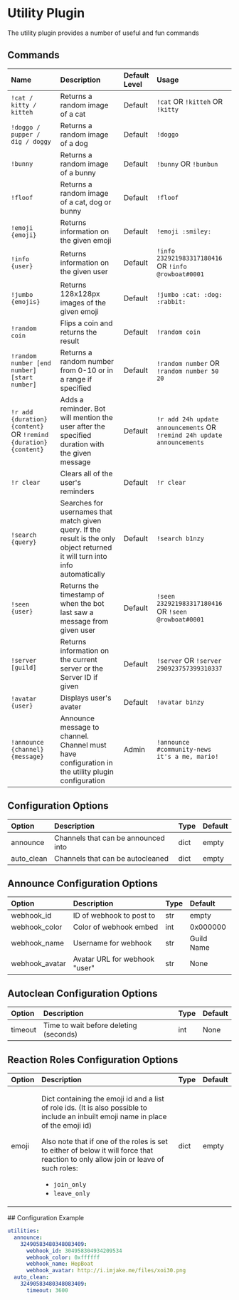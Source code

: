 # Utility Plugin

The utility plugin provides a number of useful and fun commands

## Commands

| Name | Description | Default Level | Usage |
| :--- | :--- | :--- | :--- |
| `!cat / kitty / kitteh` | Returns a random image of a cat | Default | `!cat` OR `!kitteh` OR `!kitty` |
| `!doggo / pupper / dig / doggy` | Returns a random image of a dog | Default | `!doggo` |
| `!bunny` | Returns a random image of a bunny | Default | `!bunny` OR `!bunbun` |
| `!floof` | Returns a random image of a cat, dog or bunny | Default | `!floof` |
| `!emoji {emoji}` | Returns information on the given emoji | Default | `!emoji :smiley:` |
| `!info {user}` | Returns information on the given user | Default | `!info 232921983317180416` OR `!info @rowboat#0001` |
| `!jumbo {emojis}` | Returns 128x128px images of the given emoji | Default | `!jumbo :cat: :dog: :rabbit:` |
| `!random coin` | Flips a coin and returns the result | Default | `!random coin` |
| `!random number [end number] [start number]` | Returns a random number from 0-10 or in a range if specified | Default | `!random number` OR `!random number 50 20` |
| `!r add {duration} {content}` OR `!remind {duration} {content}` | Adds a reminder. Bot will mention the user after the specified duration with the given message | Default | `!r add 24h update announcements` OR `!remind 24h update announcements` |
| `!r clear` | Clears all of the user's reminders | Default | `!r clear` |
| `!search {query}` | Searches for usernames that match given query. If the result is the only object returned it will turn into info automatically | Default | `!search b1nzy` |
| `!seen {user}` | Returns the timestamp of when the bot last saw a message from given user | Default | `!seen 232921983317180416` OR `!seen @rowboat#0001` |
| `!server [guild]` | Returns information on the current server or the Server ID if given | Default | `!server` OR `!server 290923757399310337` |
| `!avatar {user}` | Displays user's avater | Default | `!avatar b1nzy` |
| `!announce {channel} {message}` | Announce message to channel. Channel must have configuration in the utility plugin configuration | Admin | `!announce #community-news it's a me, mario!` |

## Configuration Options

| Option | Description | Type | Default |
| :--- | :--- | :--- | :--- |
| announce | Channels that can be announced into | dict | empty |
| auto\_clean | Channels that can be autocleaned | dict | empty |

## Announce Configuration Options

| Option | Description | Type | Default |
| :--- | :--- | :--- | :--- |
| webhook\_id | ID of webhook to post to | str | empty |
| webhook\_color | Color of webhook embed | int | 0x000000 |
| webhook\_name | Username for webhook | str | Guild Name |
| webhook\_avatar | Avatar URL for webhook "user" | str | None |

## Autoclean  Configuration Options

| Option | Description | Type | Default |
| :--- | :--- | :--- | :--- |
| timeout | Time to wait before deleting \(seconds\) | int | None |

## Reaction Roles Configuration Options

<table>
  <thead>
    <tr>
      <th style="text-align:left">Option</th>
      <th style="text-align:left">Description</th>
      <th style="text-align:left">Type</th>
      <th style="text-align:left">Default</th>
    </tr>
  </thead>
  <tbody>
    <tr>
      <td style="text-align:left">emoji</td>
      <td style="text-align:left">
        <p>Dict containing the emoji id and a list of role ids. (It is also possible
          to include an inbuilt emoji name in place of the emoji id)</p>
        <p>Also note that if one of the roles is set to either of below it will force
          that reaction to only allow join or leave of such roles:</p>
        <ul>
          <li><code>join_only</code>
          </li>
          <li><code>leave_only</code>
          </li>
        </ul>
      </td>
      <td style="text-align:left">dict</td>
      <td style="text-align:left">empty</td>
    </tr>
  </tbody>
</table>## Configuration Example

```yaml
utilities:
  announce:
    32490583480348083409:
      webhook_id: 304958304934209534
      webhook_color: 0xffffff
      webhook_name: HepBoat
      webhook_avatar: http://i.imjake.me/files/xoi30.png
  auto_clean:
    32490583480348083409:
      timeout: 3600
```